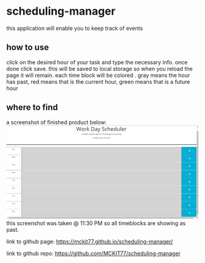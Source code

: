 # scheduling-manager
this application will enable you to keep track of events


## how to use
click on the desired hour of your task and type the necessary info. once done click save. this will be saved to local storage so when you reload the page it will remain. each time block will be colored . gray means the hour has past, red means that is the current hour, green means that is a future hour


## where to find 

a screenshot of finished product below: 
![Finished](assets/img/schedule-manager.png) this screenshot was taken @ 11:30 PM so all timeblocks are showing as past.

link to github page: https://mckit77.github.io/scheduling-manager/

link to github repo: https://github.com/MCKIT77/scheduling-manager